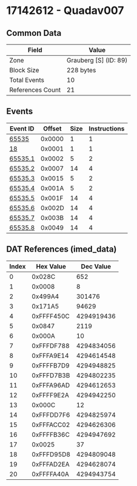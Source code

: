 # 17142612 - Quadav007

## Common Data

| Field            | Value                 |
|------------------|-----------------------|
| Zone             | Grauberg [S] (ID: 89) |
| Block Size       | 228 bytes             |
| Total Events     | 10                    |
| References Count | 21                    |

## Events

| Event ID                | Offset   |   Size |   Instructions |
|-------------------------|----------|--------|----------------|
| [65535](./65535.md)     | 0x0000   |      1 |              1 |
| [18](./18.md)           | 0x0001   |      1 |              1 |
| [65535.1](./65535.1.md) | 0x0002   |      5 |              2 |
| [65535.2](./65535.2.md) | 0x0007   |     14 |              4 |
| [65535.3](./65535.3.md) | 0x0015   |      5 |              2 |
| [65535.4](./65535.4.md) | 0x001A   |      5 |              2 |
| [65535.5](./65535.5.md) | 0x001F   |     14 |              4 |
| [65535.6](./65535.6.md) | 0x002D   |     14 |              4 |
| [65535.7](./65535.7.md) | 0x003B   |     14 |              4 |
| [65535.8](./65535.8.md) | 0x0049   |     14 |              4 |

## DAT References (imed_data)

|   Index | Hex Value   |   Dec Value |
|---------|-------------|-------------|
|       0 | 0x028C      |         652 |
|       1 | 0x0008      |           8 |
|       2 | 0x499A4     |      301476 |
|       3 | 0x171A5     |       94629 |
|       4 | 0xFFFF450C  |  4294919436 |
|       5 | 0x0847      |        2119 |
|       6 | 0x000A      |          10 |
|       7 | 0xFFFDF788  |  4294834056 |
|       8 | 0xFFFA9E14  |  4294614548 |
|       9 | 0xFFFFB7D9  |  4294948825 |
|      10 | 0xFFFD7B3B  |  4294802235 |
|      11 | 0xFFFA96AD  |  4294612653 |
|      12 | 0xFFFF9E2A  |  4294942250 |
|      13 | 0x000C      |          12 |
|      14 | 0xFFFDD7F6  |  4294825974 |
|      15 | 0xFFFACC02  |  4294626306 |
|      16 | 0xFFFFB36C  |  4294947692 |
|      17 | 0x0025      |          37 |
|      18 | 0xFFFD95D8  |  4294809048 |
|      19 | 0xFFFAD2EA  |  4294628074 |
|      20 | 0xFFFFA40A  |  4294943754 |
